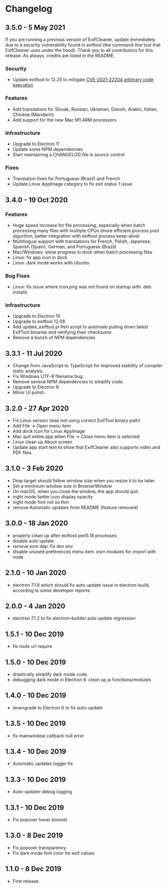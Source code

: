 # Changelog

## 3.5.0 - 5 May 2021

If you are running a previous version of ExifCleaner, update immediately due to a security vulnerability found in exiftool (the command-line tool that ExifCleaner uses under the hood). Thank you to all contributors for this release. As always, credits are listed in the README.

### Security

- Update exiftool to 12.25 to mitigate [CVE-2021-22204 arbitrary code execution](https://twitter.com/wcbowling/status/1385803927321415687)

### Features

- Add translations for Slovak, Russian, Ukranian, Danish, Arabic, Italian, Chinese (Mandarin)
- Add support for the new Mac M1 ARM processors

### Infrastructure

- Upgrade to Electron 11
- Update some NPM dependencies
- Start maintaining a CHANGELOG file in source control

### Fixes

- Translation fixes for Portuguese (Brazil) and French
- Update Linux AppImage category to fix exit status 1 issue

## 3.4.0 - 19 Oct 2020

### Features

- Huge speed increase for file processing, especially when batch processing many files with multiple CPUs (more efficient process pool algorithm, better integration with exiftool process keep-alive)
- Multilingual support with translations for French, Polish, Japanese, Spanish (Spain), German, and Portuguese (Brazil)
- Mac/Windows: show progress in dock when batch processing files
- Linux: fix app icon in dock
- Linux: dark mode works with Ubuntu

### Bug Fixes

- Linux: fix issue where icon.png was not found on startup with .deb installs

### Infrastructure

- Upgrade to Electron 10
- Upgrade to exiftool 12.08
- Add update_exiftool.pl Perl script to automate pulling down latest ExifTool binaries and verifying their checksums
- Remove a bunch of NPM dependencies

## 3.3.1 - 11 Jul 2020

- Change from JavaScript to TypeScript for improved stability of compiler static analysis.
- Fix Windows UTF-8 filename bug.
- Remove several NPM dependencies to simplify code.
- Upgrade to Electron 9.
- Minor UI polish.

## 3.2.0 - 27 Apr 2020

- Fix Linux version (was not using correct ExifTool binary path)
- Add File -> Open menu item
- Add dock icon for Linux AppImage
- Mac quit entire app when File -> Close menu item is selected
- Linux clean up About screen
- Update app start text to show that ExifCleaner also supports video and PDF files.

## 3.1.0 - 3 Feb 2020

- Drop target should follow window size when you resize it to be taller
- Set a minimium window size in BrowserWindow
- On macOS, when you close the window, the app should quit.
- night mode better icon display opacity
- night mode font not so thin
- remove Automatic updates from README (feature removed)

## 3.0.0 - 18 Jan 2020

- properly clean up after exiftool perl5.18 processes
- disable auto update
- remove esm dep. fix dev env
- disable unused preferences menu item. esm modules for import with node

## 2.1.0 - 10 Jan 2020

- electron 7.1.8 which should fix auto update issue in electron-build, according to some developer reports

## 2.0.0 - 4 Jan 2020

- electron 7.1.2 to fix electron-builder auto update regression

## 1.5.1 - 10 Dec 2019

- fix node url require

## 1.5.0 - 10 Dec 2019

- drastically simplify dark mode code
- debugging dark mode in Electron 6. clean up js functions/modules

## 1.4.0 - 10 Dec 2019

- downgrade to Electron 6 to fix auto-update

## 1.3.5 - 10 Dec 2019

- fix mainwindow callback null error

## 1.3.4 - 10 Dec 2019

- Automatic updates logger fix

## 1.3.3 - 10 Dec 2019

- Auto-updater debug logging

## 1.3.1 - 10 Dec 2019

- Fix popover hover bounds

## 1.3.0 - 8 Dec 2019

- Fix popover transparency
- Fix dark mode font color for exif values

## 1.1.0 - 8 Dec 2019

- First release.
